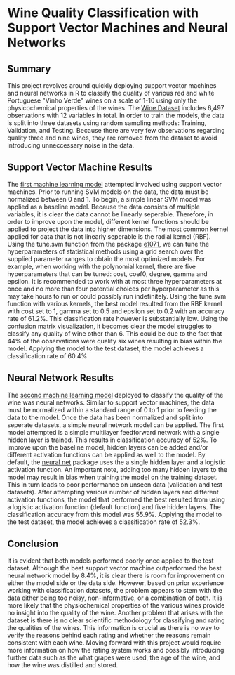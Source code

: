 # Wine Quality Classification with Support Vector Machines and Neural Networks 

## Summary
This project revolves around quickly deploying support vector machines and neural networks in R to classify the quality of various red and white Portuguese "Vinho Verde" wines on a scale of 1-10 using only the physicochemical properties of the wines. The <a href="https://archive.ics.uci.edu/ml/datasets/Wine+Quality" target="_blank">Wine Dataset</a> includes 6,497 observations with 12 variables in total. In order to train the models, the data is split into three datasets using random sampling methods: Training, Validation, and Testing. Because there are very few observations regarding quality three and nine wines, they are removed from the dataset to avoid introducing unneccessary noise in the data. 

## Support Vector Machine Results
The <a href="https://github.com/mlombera94/Wine-Classification/blob/master/SVM_algorithm.md" target="_blank">first machine learning model</a> attempted involved using support vector machines. Prior to running SVM models on the data, the data must be normalized between 0 and 1. To begin, a simple linear SVM model was applied as a baseline model. Because the data consists of multiple variables, it is clear the data cannot be linearly seperable. Therefore, in order to improve upon the model, different kernel functions should be applied to project the data into higher dimensions. The most common kernel applied for data that is not linearly seperable is the radial kernel (RBF). Using the tune.svm function from the package <a href="https://www.rdocumentation.org/packages/e1071/versions/1.7-2" target="_blank">e1071</a>, we can tune the hyperparameters of statistical methods using a grid search over the supplied parameter ranges to obtain the most optimized models. For example, when working with the polynomial kernel, there are five hyperparameters that can be tuned: cost, coef0, degree, gamma and epsilon. It is recommended to work with at most three hyperparameters at once and no more than four potential choices per hyperparameter as this may take hours to run or could possibly run indefinitely. Using the tune.svm function with various kernels, the best model resulted from the RBF kernel with cost set to 1, gamma set to 0.5 and epsilon set to 0.2 with an accuracy rate of 61.2%. This classification rate however is substantially low. Using the confusion matrix visualization, it becomes clear the model struggles to classify any quality of wine other than 6. This could be due to the fact that 44% of the observations were quality six wines resulting in bias within the model. Applying the model to the test dataset, the model achieves a classification rate of 60.4%

## Neural Network Results 
The <a href="https://github.com/mlombera94/Wine-Classification/blob/master/Neural_Networks.md" target="_blank">second machine learning model</a> deployed to classify the quality of the wine was neural networks. Similar to support vector machines, the data must be normalized within a standard range of 0 to 1 prior to feeding the data to the model. Once the data has been normalized and split into seperate datasets, a simple  neural network model can be applied. The first model attempted is a simple multilayer feedforward network with a single hidden layer is trained. This results in classification accuracy of 52%. To improve upon the baseline model, hidden layers can be added and/or different activation functions can be applied as well to the model. By default, the <a href="https://www.rdocumentation.org/packages/neuralnet/versions/1.44.2" target="_blank">neural net</a> package uses the a single hidden layer and a logistic activation function. An important note, adding too many hidden layers to the model may result in bias when training the model on the training dataset. This in turn leads to poor performance on unseen data (validation and test datasets). After attempting various number of hidden layers and different activation functions, the model that performed the best resulted from using a logistic activation function (default function) and five hidden layers. The classification accuracy from this model was 55.9%. Applying the model to the test dataset, the model achieves a classification rate of 52.3%. 

## Conclusion
It is evident that both models performed poorly once applied to the test dataset. Although the best support vector machine outperformed the best neural network model by 8.4%, it is clear there is room for improvement on either the model side or the data side. However, based on prior experience working with classification datasets, the problem appears to stem with the data either being too noisy, non-informative, or a combination of both. It is more likely that the physiochemical properties of the various wines provide no insight into the quality of the wine. Another problem that arises with the dataset is there is no clear scientific methodology for classifying and rating the qualities of the wines. This information is crucial as there is no way to verify the reasons behind each rating and whether the reasons remain consistent with each wine. Moving forward with this project would require more information on how the rating system works and possibly introducing further data such as the what grapes were used, the age of the wine, and how the wine was distilled and stored. 

